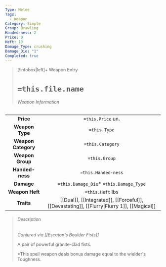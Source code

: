 ```yaml
---
Type: Melee
Tags:
  - Weapon
Category: Simple
Group: Brawling
Handed-ness: 2
Price: 0
Heft: 13
Damage_Type: crushing
Damage_Die: "1"
Completed: true
---
```

> [!infobox|left]+ Weapon Entry
> # `=this.file.name`
> ###### Weapon Information
|                     |                                                                                            |
|:-------------------:|:------------------------------------------------------------------------------------------:|
|      **Price**      |                                     `=this.Price` un.                                      |
|   **Weapon Type**   |                                        `=this.Type`                                        |
| **Weapon Category** |                                      `=this.Category`                                      |
|  **Weapon Group**   |                                       `=this.Group`                                        |
|   **Handed-ness**   |                                    `=this.Handed-ness`                                     |
|     **Damage**      |                           `=this.Damage_Die`* `=this.Damage_Type`                           |
|   **Weapon Heft**   |                                      `=this.Heft` lbs                                      |
|     **Traits**      | [[Dual]], [[Integrated]], [[Forceful]], [[Devastating]], [[Flurry\|Flurry 1]], [[Magical]] |
> ###### *Description*
> *Conjured via [[Escaton's Boulder Fists]]*
> 
> A pair of powerful granite-clad fists. 
> 
> *This spell weapon deals bonus damage equal to the wielder's Toughness.
